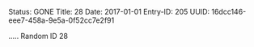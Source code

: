 Status: GONE
Title: 28
Date: 2017-01-01
Entry-ID: 205
UUID: 16dcc146-eee7-458a-9e5a-0f52cc7e2f91

.....
Random ID 28
